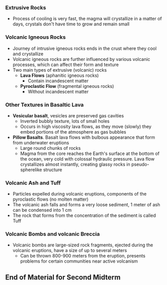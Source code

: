 ### Extrusive Rocks
 - Process of cooling is very fast, the magma will crystallize in a matter of days, crystals don't have time to grow and remain small

### Volcanic Igneous Rocks
 - Journey of intrusive igneous rocks ends in the crust where they cool and crystallize
 - Volcanic igneous rocks are further influenced by various volcanic processes, which can affect their form and texture
 - Two main types of extrusive (volcanic) rocks
	 - **Lava Flows** (aphanitic igneous rocks)
		 - Contain incandescent matter
	 - **Pyroclastic Flow** (fragmental igneous rocks)
		 - Without incandescent matter

### Other Textures in Basaltic Lava
 - **Vesicular basalt**, vesicles are preserved gas cavities
	 - Inverted bubbly texture, lots of small holes
	 - Occurs in high viscosity lava flows, as they move (slowly) they embed portions of the atmosphere as gas bubbles
 - **Pillow Basalts**. Basalt lava flows with bulbous appearance that form from underwater eruptions
	 - Large round chunks of rocks
	 - Magma from the core reaches the Earth's surface at the bottom of the ocean, very cold with colossal hydraulic pressure. Lava flow crystallizes almost instantly, creating glassy rocks in pseudo-spherelike structure

### Volcanic Ash and Tuff
 - Particles expelled during volcanic eruptions, components of the pyroclastic flows (no molten matter)
 - The volcanic ash falls and forms a very loose sediment, 1 meter of ash can be condensed into 1 cm
 - The rock that forms from the concentration of the sediment is called Tuff

### Volcanic Bombs and volcanic Breccia
 - Volcanic bombs are large-sized rock fragments, ejected during the volcanic eruptions, have a size of up to several meters
	 - Can be thrown 800-900 meters from the eruption, presents problems for certain communities near active volcanism

## End of Material for Second Midterm